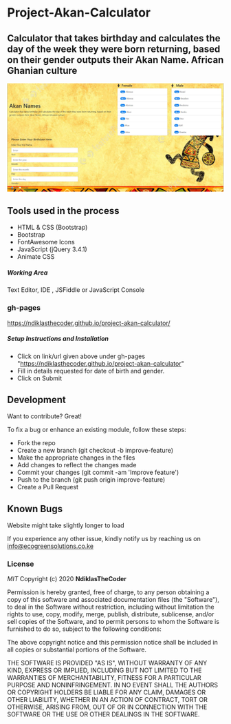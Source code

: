 # Project-Akan-Calculator

## Calculator that takes birthday and calculates the day of the week they were born returning, based on their gender outputs their Akan Name. African Ghanian culture 

![alt text](https://github.com/NdiklasTheCoder/project-akan-calculator/blob/master/Calculator.jpg?raw=true)

## Tools used in the process

- HTML & CSS (Bootstrap)
- Bootstrap
- FontAwesome Icons
- JavaScript (jQuery 3.4.1)
- Animate CSS

##### Working Area

Text Editor, IDE , JSFiddle or JavaScript Console

### gh-pages

https://ndiklasthecoder.github.io/project-akan-calculator/


##### Setup Instructions and Installation

- Click on link/url given above under gh-pages "https://ndiklasthecoder.github.io/project-akan-calculator"
- Fill in details requested for date of birth and gender.
- Click on Submit


## Development

Want to contribute? Great!

To fix a bug or enhance an existing module, follow these steps:
- Fork the repo
- Create a new branch (git checkout -b improve-feature)
- Make the appropriate changes in the files
- Add changes to reflect the changes made
- Commit your changes (git commit -am 'Improve feature')
- Push to the branch (git push origin improve-feature)
- Create a Pull Request


## Known Bugs

Website might take slightly longer to load

If you experience any other issue, kindly notify us by reaching us on info@ecogreensolutions.co.ke

### License

*MIT*
Copyright (c) 2020 **NdiklasTheCoder**

Permission is hereby granted, free of charge, to any person obtaining a copy of this software and associated documentation files (the "Software"), to deal in the Software without restriction, including without limitation the rights to use, copy, modify, merge, publish, distribute, sublicense, and/or sell copies of the Software, and to permit persons to whom the Software is furnished to do so, subject to the following conditions:

The above copyright notice and this permission notice shall be included in all copies or substantial portions of the Software.

THE SOFTWARE IS PROVIDED "AS IS", WITHOUT WARRANTY OF ANY KIND, EXPRESS OR IMPLIED, INCLUDING BUT NOT LIMITED TO THE WARRANTIES OF MERCHANTABILITY, FITNESS FOR A PARTICULAR PURPOSE AND NONINFRINGEMENT. IN NO EVENT SHALL THE AUTHORS OR COPYRIGHT HOLDERS BE LIABLE FOR ANY CLAIM, DAMAGES OR OTHER LIABILITY, WHETHER IN AN ACTION OF CONTRACT, TORT OR OTHERWISE, ARISING FROM, OUT OF OR IN CONNECTION WITH THE SOFTWARE OR THE USE OR OTHER DEALINGS IN THE SOFTWARE.
